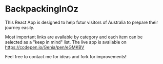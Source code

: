 # BackpackingInOz
This React App is designed to help futur visitors of Australia to prepare their journey easily. 

Most important links are available by category and each item can be selected as a "keep in mind" list. 
The live app is available on https://codepen.io/Genia/pen/eGMKBV 

Feel free to contact me for ideas and fork for improvements! 
